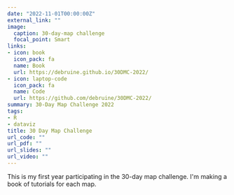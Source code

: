 ```yaml
---
date: "2022-11-01T00:00:00Z"
external_link: ""
image:
  caption: 30-day-map challenge
  focal_point: Smart
links:
- icon: book
  icon_pack: fa
  name: Book
  url: https://debruine.github.io/30DMC-2022/
- icon: laptop-code
  icon_pack: fa
  name: Code
  url: https://github.com/debruine/30DMC-2022/
summary: 30-Day Map Challenge 2022
tags:
- R
- dataviz
title: 30 Day Map Challenge
url_code: ""
url_pdf: ""
url_slides: ""
url_video: ""
---
```


This is my first year participating in the 30-day map challenge. I'm making a book of tutorials for each map.